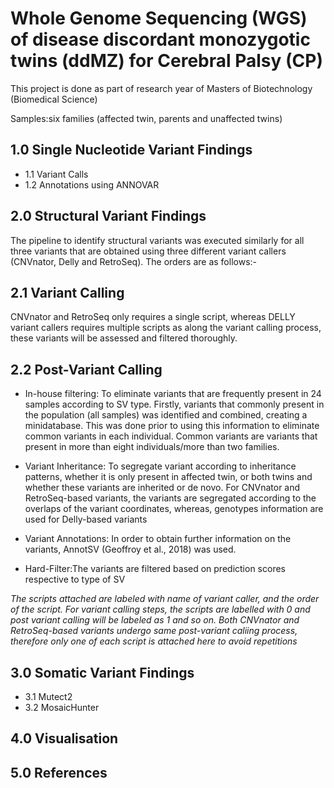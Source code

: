 # Whole Genome Sequencing (WGS) of disease discordant monozygotic twins (ddMZ) for Cerebral Palsy (CP)

This project is done as part of research year of Masters of Biotechnology (Biomedical Science) 

Samples:six families (affected twin, parents and unaffected twins)

## 1.0 Single Nucleotide Variant Findings
- 1.1 Variant Calls
- 1.2 Annotations using ANNOVAR

## 2.0 Structural Variant Findings
The pipeline to identify structural variants was executed similarly for all three variants that are obtained using three different variant callers (CNVnator, Delly and RetroSeq). The orders are as follows:-

## 2.1 Variant Calling
CNVnator and RetroSeq only requires a single script, whereas DELLY variant callers requires multiple scripts as along the variant calling process, these variants will be assessed and filtered thoroughly.

## 2.2 Post-Variant Calling

- In-house filtering: To eliminate variants that are frequently present in 24 samples according to SV type. Firstly, variants that commonly present in the population (all samples) was identified and combined, creating a minidatabase. This was done prior to using this information to eliminate common variants in each individual. Common variants are variants that present in more than eight individuals/more than two families.

- Variant Inheritance: To segregate variant according to inheritance patterns, whether it is only present in affected twin, or both twins and whether these variants are inherited or de novo. For CNVnator and RetroSeq-based variants, the variants are segregated according to the overlaps of the variant coordinates, whereas, genotypes information are used for Delly-based variants

- Variant Annotations: In order to obtain further information on the variants, AnnotSV (Geoffroy et al., 2018) was used.

- Hard-Filter:The variants are filtered based on prediction scores respective to type of SV

*The scripts attached are labeled with name of variant caller, and the order of the script. For variant calling steps, the scripts are labelled with 0 and post variant calling will be labeled as 1 and so on. Both CNVnator and RetroSeq-based variants undergo same post-variant caliing process, therefore only one of each script is attached here to avoid repetitions*

## 3.0 Somatic Variant Findings
- 3.1 Mutect2
- 3.2 MosaicHunter

## 4.0 Visualisation

## 5.0 References
